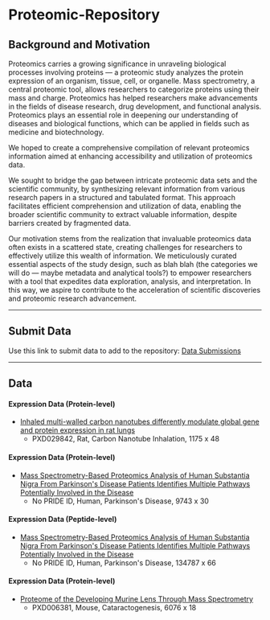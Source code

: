 # Proteomic-Repository

## Background and Motivation </h2>

Proteomics carries a growing significance in unraveling biological processes involving proteins — a proteomic study analyzes the protein expression of an organism, tissue, cell, or organelle. Mass spectrometry, a central proteomic tool, allows researchers to categorize proteins using their mass and charge. Proteomics has helped researchers make advancements in the fields of disease research, drug development, and functional analysis. Proteomics plays an essential role in deepening our understanding of diseases and biological functions, which can be applied in fields such as medicine and biotechnology. 

We hoped to create a comprehensive compilation of relevant proteomics information aimed at enhancing accessibility and utilization of proteomics data. 

We sought to bridge the gap between intricate proteomic data sets and the scientific community, by synthesizing relevant information from various research papers in a structured and tabulated format. This approach facilitates efficient comprehension and utilization of data, enabling the broader scientific community to extract valuable information, despite barriers created by fragmented data. 

Our motivation stems from the realization that invaluable proteomics data often exists in a scattered state, creating challenges for researchers to effectively utilize this wealth of information. We meticulously curated essential aspects of the study design, such as blah blah (the categories we will do — maybe metadata and analytical tools?) to empower researchers with a tool that expedites data exploration, analysis, and interpretation. In this way, we aspire to contribute to the acceleration of scientific discoveries and proteomic research advancement.

___
## Submit Data
Use this link to submit data to add to the repository: [Data Submissions]([url](https://forms.gle/iB2HnaXBoyTnCRiN7))
___
## Data
#### Expression Data (Protein-level)
* [Inhaled multi-walled carbon nanotubes differently modulate global gene and protein expression in rat lungs](https://www.tandfonline.com/doi/full/10.1080/17435390.2020.1851418)
  * PXD029842, Rat, Carbon Nanotube Inhalation, 1175 x 48

#### Expression Data (Protein-level)
* [Mass Spectrometry-Based Proteomics Analysis of Human Substantia Nigra From Parkinson's Disease Patients Identifies Multiple Pathways Potentially Involved in the Disease](https://www.mcponline.org/article/S1535-9476(22)00260-2/fulltext)
  * No PRIDE ID, Human, Parkinson's Disease, 9743 x 30

#### Expression Data (Peptide-level)
* [Mass Spectrometry-Based Proteomics Analysis of Human Substantia Nigra From Parkinson's Disease Patients Identifies Multiple Pathways Potentially Involved in the Disease](https://www.mcponline.org/article/S1535-9476(22)00260-2/fulltext)
  * No PRIDE ID, Human, Parkinson's Disease, 134787 x 66

#### Expression Data (Protein-level)
* [Proteome of the Developing Murine Lens Through Mass Spectrometry](https://iovs.arvojournals.org/article.aspx?articleid=2670138)
   * PXD006381, Mouse, Cataractogenesis, 6076 x 18
 

